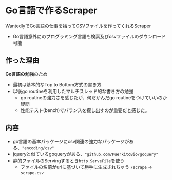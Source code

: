 # Go言語で作るScraper
WantedlyでGo言語の仕事を拾ってCSVファイルを作ってくれるScraper
- Go言語意外にのプログラミング言語も検索及びcsvファイルのダウンロード可能

## 作った理由
**Go言語の勉強**のため
- 最初は基本的なTop to Bottom方式の書き方
- 以後go routineを利用したマルチスレッド的な書き方の勉強
  - go routineの強力さを感じたが、何だかんだgo routineをつけていいのか疑問
  - 性能テスト(bench)でバランスを探し出すのが重要だと感じた。

## 内容
- go言語の基本パッケージにcsv関連の強力なパッケージがある、`"encoding/csv"`
- jqueryと似ているgoqueryがある、`"github.com/PuerkitoBio/goquery"`
- 静的ファイルのServingするとき`http.ServeFile`を使う
  - ファイルの名前がuriに基づいて勝手に生成されちゃう `/scrape` -> `scrape.csv`